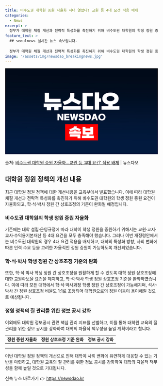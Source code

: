 ```yaml
---
title: 비수도권 대학원 증원 자율화 시대 열렸다! 교원 등 4대 요건 적용 배제
categories:
  - News
excerpt: >
  정부가 대학원 체질 개선과 전략적 특성화를 촉진하기 위해 비수도권 대학원의 학생 정원 증원 요건을 자율화한다…
feature_text: >
  ## seoulnews 실시간 뉴스 속보입니다.

  정부가 대학원 체질 개선과 전략적 특성화를 촉진하기 위해 비수도권 대학원의 학생 정원 증원 요건을 자율화한다…
image: '/assets/img/newsdao_breakingnews.jpg'
---
```


![뉴스다오 속보](/assets/img/newsdao_breakingnews.jpg)

<p>출처: <a href="https://newsdao.kr/3647" rel="dofollow">비수도권 대학원 증원 자율화…교원 등 ‘4대 요건’ 적용 배제</a> | 뉴스다오</p>

<h2 data-ke-size="size26">대학원 정원 정책의 개선 내용</h2>

<p data-ke-size="size16">최근 대학원 정원 정책에 대한 개선내용을 교육부에서 발표했습니다. 이에 따라 대학원 체질 개선과 전략적 특성화를 촉진하기 위해 비수도권 대학원의 학생 정원 증원 요건이 자율화되고, 학·석·박사 정원 간 상호조정의 기준이 완화될 예정입니다.</p>

<h3>비수도권 대학원의 학생 정원 증원 자율화</h3>

<p data-ke-size="size16">기존에는 대학 설립·운영규정에 따라 대학이 학생 정원을 증원하기 위해서는 교원·교지·교사·수익용기본재산 등 4대 요건을 모두 충족해야 했습니다. 그러나 이번 개정령안에서는 비수도권 대학원의 경우 4대 요건 적용을 배제하고, 대학의 특성화 방향, 사회 변화에 따른 인력 수요 등을 고려한 자율적인 정원 증원이 가능하도록 개선되었습니다.</p>

<h3>학·석·박사 학생 정원 간 상호조정 기준의 완화</h3>

<p data-ke-size="size16">또한, 학·석·박사 학생 정원 간 상호조정을 원활하게 할 수 있도록 대학 정원 상호조정에 대한 교원확보율 요건을 폐지하고, 학·석·박사 학생 정원 상호조정 기준을 완화하였습니다. 이에 따라 모든 대학에서 학·석·박사과정 학생 정원 간 상호조정이 가능해지며, 석사·박사 간 정원 상호조정 비율도 1:1로 조정되어 대학원으로의 정원 이동이 용이해질 것으로 예상됩니다.</p>

<h3>정원 정책의 질 관리를 위한 정보 공시 강화</h3>

<p data-ke-size="size16">이외에도 대학원 정보공시 관련 핵심 관리 지표를 선별하고, 이를 통해 대학원 교육의 질 관리를 위한 정보 공시를 강화하여 대학의 자율적 책무성을 높일 계획이라고 합니다.</p>

<table>
	<tr>
		<td style="text-align: center; height: 17px;"><b>정원 증원 자율화</b></td>
		<td style="text-align: center; height: 17px;"><b>정원 상호조정 기준 완화</b></td>
		<td style="text-align: center; height: 17px;"><b>정보 공시 강화</b></td>
	</tr>
</table>

<hr>

<p data-ke-size="size16">이번 대학원 정원 정책의 개선으로 인해 대학이 사회 변화에 유연하게 대응할 수 있는 기반을 마련하고, 대학원 교육의 질 관리를 위한 정보 공시를 강화하여 대학의 자율적 책무성을 함께 높일 것으로 기대됩니다.</p> 

신속 뉴스 바로가기 👉 <a href="https://newsdao.kr" rel="dofollow">https://newsdao.kr</a>


